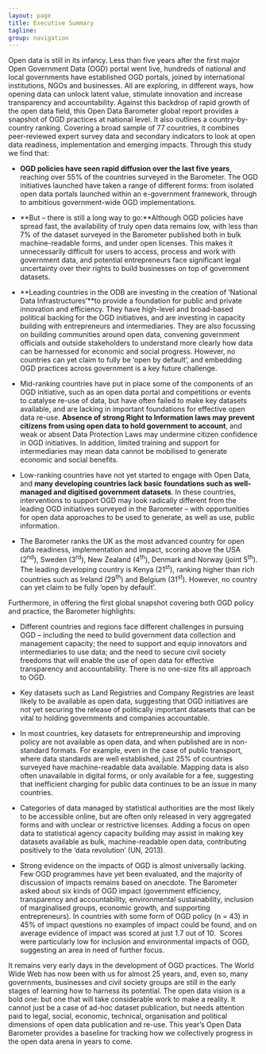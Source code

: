 ```yaml
---
layout: page
title: Executive Summary
tagline: 
group: navigation
---
```


Open data is still in its infancy. Less than five years after the first
major Open Government Data (OGD) portal went live, hundreds of national
and local governments have established OGD portals, joined by
international institutions, NGOs and businesses. All are exploring, in
different ways, how opening data can unlock latent value, stimulate
innovation and increase transparency and accountability. Against this
backdrop of rapid growth of the open data field, this Open Data
Barometer global report provides a snapshot of OGD practices at national
level. It also outlines a country-by-country ranking. Covering a broad
sample of 77 countries, it combines peer-reviewed expert survey data and
secondary indicators to look at open data readiness, implementation and
emerging impacts. Through this study we find that: 

-   **OGD policies have seen rapid diffusion over the last five years**,
    reaching over 55% of the countries surveyed in the Barometer. The
    OGD initiatives launched have taken a range of different forms: from
    isolated open data portals launched within an e-government
    framework, through to ambitious government-wide OGD
    implementations. 

-   **But – there is still a long way to go:**Although OGD policies have
    spread fast, the availability of truly open data remains low, with
    less than 7% of the dataset surveyed in the Barometer published both
    in bulk machine-readable forms, and under open licenses. This makes
    it unnecessarily difficult for users to access, process and work
    with government data, and potential entrepreneurs face significant
    legal uncertainty over their rights to build businesses on top of
    government datasets. 

-   **Leading countries in the ODB are investing in the creation of
    ‘National Data Infrastructures’**to provide a foundation for public
    and private innovation and efficiency. They have high-level and
    broad-based political backing for the OGD initiatives, and are
    investing in capacity building with entrepreneurs and
    intermediaries. They are also focussing on building
    communities around open data, convening government officials and
    outside stakeholders to understand more clearly how data can be
    harnessed for economic and social progress. However, no countries
    can yet claim to fully be ‘open by default’, and embedding OGD
    practices across government is a key future challenge.

-   Mid-ranking countries have put in place some of the components of an
    OGD initiative, such as an open data portal and competitions or
    events to catalyse re-use of data, but have often failed to make key
    datasets available, and are lacking in important foundations for
    effective open data re-use. **Absence of strong Right to Information
    laws may prevent citizens from using open data to hold government to
    account**, and weak or absent Data Protection Laws may undermine
    citizen confidence in OGD initiatives. In addition, limited training
    and support for intermediaries may mean data cannot be mobilised to
    generate economic and social benefits. 

-   Low-ranking countries have not yet started to engage with Open Data,
    and **many developing countries lack basic foundations such as
    well-managed and digitised government datasets**. In these
    countries, interventions to support OGD may look radically different
    from the leading OGD initiatives surveyed in the Barometer – with
    opportunities for open data approaches to be used to generate, as
    well as use, public information.

-   The Barometer ranks the UK as the most advanced country for open
    data readiness, implementation and impact, scoring above the USA
    (2<sup>nd</sup>), Sweden (3<sup>rd</sup>), New Zealand (4<sup>th</sup>), Denmark and Norway
    (joint 5<sup>th</sup>). The leading developing country is Kenya (21<sup>st</sup>),
    ranking higher than rich countries such as Ireland (29<sup>th</sup>) and
    Belgium (31<sup>st</sup>). However, no country can yet claim to be fully
    ‘open by default’.

Furthermore, in offering the first global snapshot covering both OGD
policy and practice, the Barometer highlights:

-   Different countries and regions face different challenges in
    pursuing OGD – including the need to build government data
    collection and management capacity; the need to support and equip
    innovators and intermediaries to use data; and the need to secure
    civil society freedoms that will enable the use of open data for
    effective transparency and accountability. There is no one-size fits
    all approach to OGD.

-   Key datasets such as Land Registries and Company Registries are
    least likely to be available as open data, suggesting that OGD
    initiatives are not yet securing the release of politically
    important datasets that can be vital to holding governments and
    companies accountable. 

-   In most countries, key datasets for entrepreneurship and improving
    policy are not available as open data, and when published are in
    non-standard formats. For example, even in the case of public
    transport, where data standards are well established, just 25% of
    countries surveyed have machine-readable data available. Mapping
    data is also often unavailable in digital forms, or only available
    for a fee, suggesting that inefficient charging for public data
    continues to be an issue in many countries.

-   Categories of data managed by statistical authorities are the most
    likely to be accessible online, but are often only released in very
    aggregated forms and with unclear or restrictive licenses. Adding a
    focus on open data to statistical agency capacity building may
    assist in making key datasets available as bulk, machine-readable
    open data, contributing positively to the ‘data revolution’ (UN,
    2013). 

-   Strong evidence on the impacts of OGD is almost universally lacking.
    Few OGD programmes have yet been evaluated, and the majority of
    discussion of impacts remains based on anecdote. The Barometer asked
    about six kinds of OGD impact (government efficiency, transparency
    and accountability, environmental sustainability, inclusion of
    marginalised groups, economic growth, and supporting entrepreneurs).
    In countries with some form of OGD policy (n = 43) in 45% of impact
    questions no examples of impact could be found, and on average
    evidence of impact was scored at just 1.7 out of 10.  Scores were
    particularly low for inclusion and environmental impacts of OGD,
    suggesting an area in need of further focus. 

It remains very early days in the development of OGD practices. The
World Wide Web has now been with us for almost 25 years, and, even so,
many governments, businesses and civil society groups are still in the
early stages of learning how to harness its potential. The open data
vision is a bold one: but one that will take considerable work to make a
reality. It cannot just be a case of ad-hoc dataset publication, but
needs attention paid to legal, social, economic, technical, organisation
and political dimensions of open data publication and re-use. This
year’s Open Data Barometer provides a baseline for tracking how we
collectively progress in the open data arena in years to come. 
